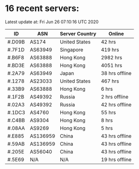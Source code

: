 # 16 recent servers:

Latest update at: Fri Jun 26 07:10:16 UTC 2020

| ID | ASN | Server Country | Online |
| -- | --- | -------------- | ------ |
| #.D09B | AS174 | United States | 42 hrs |
| #.7F1D | AS63949 | Singapore | 419 hrs |
| #.B6F8 | AS63888 | Hong Kong | 2982 hrs |
| #.BD3E | AS63888 | Hong Kong | 4051 hrs |
| #.2A79 | AS63949 | Japan | 38 hrs offline |
| #.1278 | AS23033 | United States | 467 hrs |
| #.33B9 | AS63888 | Hong Kong | 6 hrs |
| #.1F2B | AS49392 | Russia | 2 hrs offline |
| #.02A3 | AS49392 | Russia | 42 hrs offline |
| #.1DC3 | AS4760 | Hong Kong | 55 hrs |
| #.C4BB | AS9304 | Hong Kong | 8 hrs |
| #.08AA | AS9269 | Hong Kong | 5 hrs |
| #.E885 | AS136959 | China | 43 hrs offline |
| #.59AB | AS136959 | China | 43 hrs offline |
| #.205E | AS56040 | China | 43 hrs offline |
| #.5E69 | N/A | N/A | 19 hrs offline |

